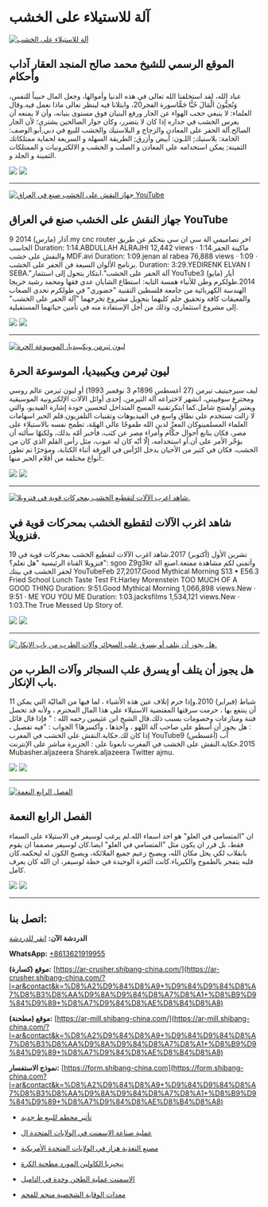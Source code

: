 # آلة للاستيلاء على الخشب

<a href="https://swt.shibang-china.com/?l=ar&img&k=%D8%A2%D9%84%D8%A9+%D9%84%D9%84%D8%A7%D8%B3%D8%AA%D9%8A%D9%84%D8%A7%D8%A1+%D8%B9%D9%84%D9%89+%D8%A7%D9%84%D8%AE%D8%B4%D8%A8" target="_blank">![آلة للاستيلاء على الخشب](http://static.shibang-china.com/all-800x300/703.jpg)</a>

## الموقع الرسمي للشيخ محمد صالح المنجد العقار آداب وأحكام
عباد الله، لقد استخلفنا الله تعالى في هذه الدنيا وأموالها، وجعل المال حبيباً للنفس، وَتُحِبُّونَ الْمَالَ حُبًّا جَمًّاسورة الفجر20، وابتلانا فيه لينظر تعالى ماذا نعمل فيه.وقال العلماء: لا ينبغي حجب الهواء عن الجار ورفع البنيان فوق مستوى بنيانه، وأن لا يمنعه أن يغرس الخشب في جداره إذا كان لا يتضرر، وكان جوار الصالحين يشترى؛ لأن الجار الصالح.آلة الحفر على المعادن والزجاج و البلاستيك والخشب للبيع في دبي,أبو.الوصف: الخامة: بلاستيك; اللـون: أبيض وأزرق; الطريقة السهلة و السريعة لحماية ممتلكاتك الثمينة; يمكن استخدامه علي المعادن و الصلب و الخشب و الالكترونيات و الممتلكات الثمينة و الجلد و.


<a href="https://whatsapp.shibangsoft.com/WhatsApp.php" target="_blank" title="WhatsApp">![](http://static.shibang-china.com/icon/whatsapp.png)</a> <a href="https://swt.shibang-china.com/?l=ar&icon&k=%D8%A2%D9%84%D8%A9+%D9%84%D9%84%D8%A7%D8%B3%D8%AA%D9%8A%D9%84%D8%A7%D8%A1+%D8%B9%D9%84%D9%89+%D8%A7%D9%84%D8%AE%D8%B4%D8%A8" target="_blank">![](http://static.shibang-china.com/icon/chat-ar.png)</a>

---

<a href="https://swt.shibang-china.com/?l=ar&img&k=%D8%A2%D9%84%D8%A9+%D9%84%D9%84%D8%A7%D8%B3%D8%AA%D9%8A%D9%84%D8%A7%D8%A1+%D8%B9%D9%84%D9%89+%D8%A7%D9%84%D8%AE%D8%B4%D8%A8" target="_blank">![جهاز النقش على الخشب صنع في العراق YouTube](http://static.shibang-china.com/all-800x300/231.jpg)</a>

## جهاز النقش على الخشب صنع في العراق YouTube
9 آذار (مارس) 2014.my cnc router اخر تصاميمي الة سي ان سي بتحكم عن طريق الحاسب Duration: 1:14.ABDULLAH ALRAJHI 12,442 views &middot; 1:14.ماكينة الحفر والنقش على خشب MDF.avi Duration: 1:09.jenan al rabea 76,888 views &middot; 1:09 &middot; برنامج الألوان السبعة فن الحفر على الخشب. Duration: 3:29.YEDIRENK ELVAN I SEBA.&quot;آلة الحفر على الخشب&quot;.ابتكار يتحول إلى استثمار YouTube3 أيار (مايو) 2014.طولكرم وطن للأنباء همسة التايه: استطاع الشابان عدي فقها ومحمد رشيد خريجا الهندسة الكهربائية من جامعة فلسطين التقنية &quot;خضوري&quot; في طولكرم تحدي الصعاب والمعيقات كافة وتحقيق حلم كليهما بتحويل مشروع تخرجهما &quot;آلة الحفر على الخشب&quot; إلى مشروع استثماري، وذلك من أجل الإستفادة منه في تأمين حياتهما المستقبلية.


<a href="https://whatsapp.shibangsoft.com/WhatsApp.php" target="_blank" title="WhatsApp">![](http://static.shibang-china.com/icon/whatsapp.png)</a> <a href="https://swt.shibang-china.com/?l=ar&icon&k=%D8%A2%D9%84%D8%A9+%D9%84%D9%84%D8%A7%D8%B3%D8%AA%D9%8A%D9%84%D8%A7%D8%A1+%D8%B9%D9%84%D9%89+%D8%A7%D9%84%D8%AE%D8%B4%D8%A8" target="_blank">![](http://static.shibang-china.com/icon/chat-ar.png)</a>

---

<a href="https://swt.shibang-china.com/?l=ar&img&k=%D8%A2%D9%84%D8%A9+%D9%84%D9%84%D8%A7%D8%B3%D8%AA%D9%8A%D9%84%D8%A7%D8%A1+%D8%B9%D9%84%D9%89+%D8%A7%D9%84%D8%AE%D8%B4%D8%A8" target="_blank">![ليون ثيرمن ويكيبيديا، الموسوعة الحرة](http://static.shibang-china.com/all-800x300/811.jpg)</a>

## ليون ثيرمن ويكيبيديا، الموسوعة الحرة
ليف سيرجيتيف تيرمن (27 أغسطس 1896م 3 نوفمبر 1993) أو ليون ثيرمن عالم روسي ومخترع سوفييتي، انشهر لاختراعه آلة الثيرمن، إحدى أوائل الآلات الإلكترونية الموسيقية ويعتبر أولمنتج شامل.كما ابتكرتقنية المسح المتداخل لتحسين جودة إشارة الفيديو، والتي لا زالت تستخدم على نطاق واسع في الفيديوهات وتقنيات التلفزيون.قلم الحبر اسهامات العلماء المسلمينوكان المعزّ لدين الله طموحًا عالي الهمّة، تطمح نفسه بالاستيلاء على مصر، فكان يتابع أحوال حكّام وأمراء مصر عن كثب، فأخبر أمّه بذلك، ولكنهّا سألته أن يؤخّر الأمر على أن.أو استخدامه، إلّا أنّه كان له عيوب، مثل رأس القلم الذي كان من الخشب، فكان في كثير من الأحيان يدخل الرّأس في الورقة أثناء الكتابة، ومؤخرًا تم تطور أنواع مختلفة من أقلام الحبر منها:.


<a href="https://whatsapp.shibangsoft.com/WhatsApp.php" target="_blank" title="WhatsApp">![](http://static.shibang-china.com/icon/whatsapp.png)</a> <a href="https://swt.shibang-china.com/?l=ar&icon&k=%D8%A2%D9%84%D8%A9+%D9%84%D9%84%D8%A7%D8%B3%D8%AA%D9%8A%D9%84%D8%A7%D8%A1+%D8%B9%D9%84%D9%89+%D8%A7%D9%84%D8%AE%D8%B4%D8%A8" target="_blank">![](http://static.shibang-china.com/icon/chat-ar.png)</a>

---

<a href="https://swt.shibang-china.com/?l=ar&img&k=%D8%A2%D9%84%D8%A9+%D9%84%D9%84%D8%A7%D8%B3%D8%AA%D9%8A%D9%84%D8%A7%D8%A1+%D8%B9%D9%84%D9%89+%D8%A7%D9%84%D8%AE%D8%B4%D8%A8" target="_blank">![شاهد اغرب الآلات لتقطيع الخشب بمحركات قوية في فنزويلا.](http://static.shibang-china.com/all-800x300/431.jpg)</a>

## شاهد اغرب الآلات لتقطيع الخشب بمحركات قوية في فنزويلا.
19 تشرين الأول (أكتوبر) 2017.شاهد اغرب الآلات لتقطيع الخشب بمحركات قوية في فنزويلا القناة الرئيسية &quot;هل تعلم؟&quot;: sgoo Z9g3kr وأتمنى لكم مشاهدة ممتعة.اصنع الة لحفر الخشب في بيتك YouTubeFeb 27,2017.Good Mythical Morning S13 • E56.3 Fried School Lunch Taste Test Ft.Harley Morenstein TOO MUCH OF A GOOD THING Duration: 9:51.Good Mythical Morning 1,066,898 views.New &middot; 9:51 &middot; ME YOU YOU ME Duration: 1:03.jacksfilms 1,534,121 views.New &middot; 1:03.The True Messed Up Story of.


<a href="https://whatsapp.shibangsoft.com/WhatsApp.php" target="_blank" title="WhatsApp">![](http://static.shibang-china.com/icon/whatsapp.png)</a> <a href="https://swt.shibang-china.com/?l=ar&icon&k=%D8%A2%D9%84%D8%A9+%D9%84%D9%84%D8%A7%D8%B3%D8%AA%D9%8A%D9%84%D8%A7%D8%A1+%D8%B9%D9%84%D9%89+%D8%A7%D9%84%D8%AE%D8%B4%D8%A8" target="_blank">![](http://static.shibang-china.com/icon/chat-ar.png)</a>

---

<a href="https://swt.shibang-china.com/?l=ar&img&k=%D8%A2%D9%84%D8%A9+%D9%84%D9%84%D8%A7%D8%B3%D8%AA%D9%8A%D9%84%D8%A7%D8%A1+%D8%B9%D9%84%D9%89+%D8%A7%D9%84%D8%AE%D8%B4%D8%A8" target="_blank">![هل يجوز أن يتلف أو يسرق علب السجائر وآلات الطرب من باب الإنكار.](http://static.shibang-china.com/all-800x300/817.jpg)</a>

## هل يجوز أن يتلف أو يسرق علب السجائر وآلات الطرب من باب الإنكار.
11 شباط (فبراير) 2010.وإذا حرم إتلاف عين هذه الأشياء ، لما فيها من الماليّة التي يمكن أن ينتفع بها ، حرمت سرقتها المقتضية الاستيلاء على هذا المال المحترم ، ولأنه قد تحصل فتنة ومنازعات وخصومات بسبب ذلك.قال الشيخ ابن عثيمين رحمه الله : &quot; فإذا قال قائل : هل يجوز أن أسطو على صاحب آلة اللهو ، وآخذها ، وأكسرها؟ الجواب : &quot;فيه تفصيل ، إذا كان لك.حكاية.النقش على الخشب في المغرب YouTube9 آب (أغسطس) 2015.حكاية.النقش على الخشب في المغرب تابعونا على : الجزيرة مباشر على الإنترنت Mubasher.aljazeera Sharek.aljazeera Twitter ajmu.


<a href="https://whatsapp.shibangsoft.com/WhatsApp.php" target="_blank" title="WhatsApp">![](http://static.shibang-china.com/icon/whatsapp.png)</a> <a href="https://swt.shibang-china.com/?l=ar&icon&k=%D8%A2%D9%84%D8%A9+%D9%84%D9%84%D8%A7%D8%B3%D8%AA%D9%8A%D9%84%D8%A7%D8%A1+%D8%B9%D9%84%D9%89+%D8%A7%D9%84%D8%AE%D8%B4%D8%A8" target="_blank">![](http://static.shibang-china.com/icon/chat-ar.png)</a>

---

<a href="https://swt.shibang-china.com/?l=ar&img&k=%D8%A2%D9%84%D8%A9+%D9%84%D9%84%D8%A7%D8%B3%D8%AA%D9%8A%D9%84%D8%A7%D8%A1+%D8%B9%D9%84%D9%89+%D8%A7%D9%84%D8%AE%D8%B4%D8%A8" target="_blank">![الفصل الرابع النعمة](http://static.shibang-china.com/all-800x300/821.jpg)</a>

## الفصل الرابع النعمة
ان &quot;المتسامي في العلو&quot; هو احد اسماء الله.لم يرغب لوسيفر في الاستيلاء على السماء فقط، بل قرر ان يكون مثل &quot;المتسامي في العلو&quot; ايضا.كان لوسيفر مصمما ان يقوم بانقلاب لكي يحل مكان الله، ويصبح زعيم جميع الملائكة، ويصبح الكون له ليحكمه.كان قلبه يتفجر بالطموح والكبرياء.كانت الثغرة الوحيدة في خطة لوسيفر، ان الله كان يعرف كامل.

<a href="https://whatsapp.shibangsoft.com/WhatsApp.php" target="_blank" title="WhatsApp">![](http://static.shibang-china.com/icon/whatsapp.png)</a> <a href="https://swt.shibang-china.com/?l=ar&icon&k=%D8%A2%D9%84%D8%A9+%D9%84%D9%84%D8%A7%D8%B3%D8%AA%D9%8A%D9%84%D8%A7%D8%A1+%D8%B9%D9%84%D9%89+%D8%A7%D9%84%D8%AE%D8%B4%D8%A8" target="_blank">![](http://static.shibang-china.com/icon/chat-ar.png)</a>

---
## اتصل بنا:

**الدردشة الآن:** [انقر للدردشة](https://swt.shibang-china.com?l=ar&contact&k=%D8%A2%D9%84%D8%A9+%D9%84%D9%84%D8%A7%D8%B3%D8%AA%D9%8A%D9%84%D8%A7%D8%A1+%D8%B9%D9%84%D9%89+%D8%A7%D9%84%D8%AE%D8%B4%D8%A8)

**WhatsApp:**  [+8613621919955](https://whatsapp.shibangsoft.com/WhatsApp.php)

**موقع (كسارة):** [https://ar-crusher.shibang-china.com/](https://ar-crusher.shibang-china.com/?l=ar&contact&k=%D8%A2%D9%84%D8%A9+%D9%84%D9%84%D8%A7%D8%B3%D8%AA%D9%8A%D9%84%D8%A7%D8%A1+%D8%B9%D9%84%D9%89+%D8%A7%D9%84%D8%AE%D8%B4%D8%A8)

**موقع (مطحنة):** [https://ar-mill.shibang-china.com/](https://ar-mill.shibang-china.com/?l=ar&contact&k=%D8%A2%D9%84%D8%A9+%D9%84%D9%84%D8%A7%D8%B3%D8%AA%D9%8A%D9%84%D8%A7%D8%A1+%D8%B9%D9%84%D9%89+%D8%A7%D9%84%D8%AE%D8%B4%D8%A8)

**نموذج الاستفسار:** [https://form.shibang-china.com](https://form.shibang-china.com?l=ar&contact&k=%D8%A2%D9%84%D8%A9+%D9%84%D9%84%D8%A7%D8%B3%D8%AA%D9%8A%D9%84%D8%A7%D8%A1+%D8%B9%D9%84%D9%89+%D8%A7%D9%84%D8%AE%D8%B4%D8%A8)

* [تأثير محطم للبيع ط جديد](../28/%D8%AA%D8%A3%D8%AB%D9%8A%D8%B1%20%D9%85%D8%AD%D8%B7%D9%85%20%D9%84%D9%84%D8%A8%D9%8A%D8%B9%20%D8%B7%20%D8%AC%D8%AF%D9%8A%D8%AF.md)

* [عملية صناعة الإسمنت في الولايات المتحدة ال](../28/%D8%B9%D9%85%D9%84%D9%8A%D8%A9%20%D8%B5%D9%86%D8%A7%D8%B9%D8%A9%20%D8%A7%D9%84%D8%A5%D8%B3%D9%85%D9%86%D8%AA%20%D9%81%D9%8A%20%D8%A7%D9%84%D9%88%D9%84%D8%A7%D9%8A%D8%A7%D8%AA%20%D8%A7%D9%84%D9%85%D8%AA%D8%AD%D8%AF%D8%A9%20%D8%A7%D9%84.md)

* [مصنع التغذية هزاز في الولايات المتحدة الأمريكية](../30/%D9%85%D8%B5%D9%86%D8%B9%20%D8%A7%D9%84%D8%AA%D8%BA%D8%B0%D9%8A%D8%A9%20%D9%87%D8%B2%D8%A7%D8%B2%20%D9%81%D9%8A%20%D8%A7%D9%84%D9%88%D9%84%D8%A7%D9%8A%D8%A7%D8%AA%20%D8%A7%D9%84%D9%85%D8%AA%D8%AD%D8%AF%D8%A9%20%D8%A7%D9%84%D8%A3%D9%85%D8%B1%D9%8A%D9%83%D9%8A%D8%A9.md)

* [نيجيريا الكاولين المورد مطحنة الكرة](../30/%D9%86%D9%8A%D8%AC%D9%8A%D8%B1%D9%8A%D8%A7%20%D8%A7%D9%84%D9%83%D8%A7%D9%88%D9%84%D9%8A%D9%86%20%D8%A7%D9%84%D9%85%D9%88%D8%B1%D8%AF%20%D9%85%D8%B7%D8%AD%D9%86%D8%A9%20%D8%A7%D9%84%D9%83%D8%B1%D8%A9.md)

* [الاسمنت عملية الطحن وحدة في التاميل](../26/%D8%A7%D9%84%D8%A7%D8%B3%D9%85%D9%86%D8%AA%20%D8%B9%D9%85%D9%84%D9%8A%D8%A9%20%D8%A7%D9%84%D8%B7%D8%AD%D9%86%20%D9%88%D8%AD%D8%AF%D8%A9%20%D9%81%D9%8A%20%D8%A7%D9%84%D8%AA%D8%A7%D9%85%D9%8A%D9%84.md)

* [معدات الوقاية الشخصية منجم للفحم](../27/%D9%85%D8%B9%D8%AF%D8%A7%D8%AA%20%D8%A7%D9%84%D9%88%D9%82%D8%A7%D9%8A%D8%A9%20%D8%A7%D9%84%D8%B4%D8%AE%D8%B5%D9%8A%D8%A9%20%D9%85%D9%86%D8%AC%D9%85%20%D9%84%D9%84%D9%81%D8%AD%D9%85.md)